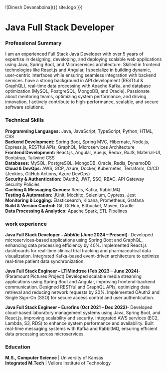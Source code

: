 ![Dinesh Devanaboina]({{ site.logo }})
# Java Full Stack Developer

### Professional Summary

I am an experienced Full Stack Java Developer with over 5 years of expertise in designing, developing, and deploying scalable web applications using Java, Spring Boot, and Microservices architecture. Skilled in frontend technologies like React.js and Angular, I specialize in building dynamic, user-centric interfaces while ensuring seamless integration with backend services. have a strong background in API development (RESTful & GraphQL), real-time data processing with Apache Kafka, and database optimization (MySQL, PostgreSQL, MongoDB, and Oracle). Passionate about mentoring teams, optimizing system performance, and driving innovation, I actively contribute to high-performance, scalable, and secure software solutions.

### Technical Skills

**Programming Languages:** Java, JavaScript, TypeScript, Python, HTML, CSS  
**Backend Development:** Spring Boot, Spring MVC, Hibernate, Node.js, Express.js, RESTful APIs, GraphQL, Microservices Architecture  
**Frontend Development:** React.js, Angular, Vue.js, Redux, RxJS, Material-UI, Bootstrap, Tailwind CSS  
**Databases:** MySQL, PostgreSQL, MongoDB, Oracle, Redis, DynamoDB  
**Cloud & DevOps:** AWS, GCP, Azure, Docker, Kubernetes, Terraform, CI/CD (Jenkins, GitHub Actions, Azure DevOps)  
**Security & Authentication:** OAuth2, JWT, SSO, RBAC, API Gateway Security Policies  
**Caching & Messaging Queues:** Redis, Kafka, RabbitMQ  
**Testing & Automation:** JUnit, Mockito, Selenium, Cypress, Jest  
**Monitoring & Logging:** Elasticsearch, Kibana, Prometheus, Grafana  
**Build & Version Control:** Git, GitHub, Bitbucket, Maven, Gradle  
**Data Processing & Analytics:** Apache Spark, ETL Pipelines  

### work experience

**Java Full Stack Developer – AbbVie (June 2024 – Present)**-
Developed microservices-based applications using Spring Boot and GraphQL, enhancing data processing efficiency by 40%.
Implemented React.js dashboards for real-time clinical trial tracking and pharmaceutical data visualization.
Integrated Kafka-based event-driven architecture to optimize real-time patient data synchronization.

**Java Full Stack Engineer – LTIMindtree (Feb 2023 – June 2024)**- (Paramount Pictures Project)
Developed scalable media streaming applications using Spring Boot and Angular, improving frontend-backend communication.
Designed RESTful and GraphQL APIs, optimizing data retrieval and reducing network requests by 20%.
Implemented OAuth2 and Single Sign-On (SSO) for secure access control and user authentication.

**Java Full Stack Engineer – Eurofins (Oct 2021 – Dec 2022)**-
Developed cloud-based laboratory management systems using Java, Spring Boot, and React.js, improving scalability and security.
Integrated AWS services (EC2, Lambda, S3, RDS) to enhance system performance and availability.
Built real-time messaging systems with Kafka and RabbitMQ, ensuring efficient data processing across microservices.

### Education

**M.S., Computer Science** | University of Kansas  
**Integrated M.Tech** | Vellore Institute of Technology  
